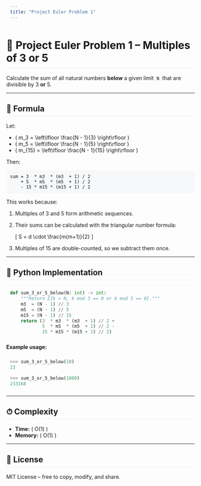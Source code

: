 ```yaml
---
title: "Project Euler Problem 1"
---
```


<style>
h1, h2, h3 { border-bottom: 1px solid #eaecef; padding-bottom: 0.3em; }
code { background-color: #f6f8fa; padding: 2px 4px; border-radius: 4px; }
pre code { background-color: #f6f8fa; display: block; padding: 10px; }
</style>

# 🧮 Project Euler Problem 1 – Multiples of 3 or 5

Calculate the sum of all natural numbers **below** a given limit `N` that are divisible by 3 **or** 5.

---

## 📐 Formula

Let:

- \( m_3  = \left\lfloor \frac{N - 1}{3} \right\rfloor \)
- \( m_5  = \left\lfloor \frac{N - 1}{5} \right\rfloor \)
- \( m_{15} = \left\lfloor \frac{N - 1}{15} \right\rfloor \)

Then:

```text
sum = 3  * m3  * (m3  + 1) / 2
    + 5  * m5  * (m5  + 1) / 2
    - 15 * m15 * (m15 + 1) / 2
```

This works because:

1. Multiples of 3 and 5 form arithmetic sequences.
2. Their sums can be calculated with the triangular number formula:

   \[
   S = d \cdot \frac{m(m+1)}{2}
   \]

3. Multiples of 15 are double-counted, so we subtract them once.

---

## 🐍 Python Implementation

```python
def sum_3_or_5_below(N: int) -> int:
    """Return Σ{k < N, k mod 3 == 0 or k mod 5 == 0}."""
    m3  = (N - 1) // 3
    m5  = (N - 1) // 5
    m15 = (N - 1) // 15
    return (3  * m3  * (m3  + 1) // 2 +
            5  * m5  * (m5  + 1) // 2 -
            15 * m15 * (m15 + 1) // 2)
```

**Example usage:**

```python
>>> sum_3_or_5_below(10)
23

>>> sum_3_or_5_below(1000)
233168
```

---

## ⏱ Complexity

- **Time:** \( O(1) \)
- **Memory:** \( O(1) \)

---

## 📜 License

MIT License – free to copy, modify, and share.
